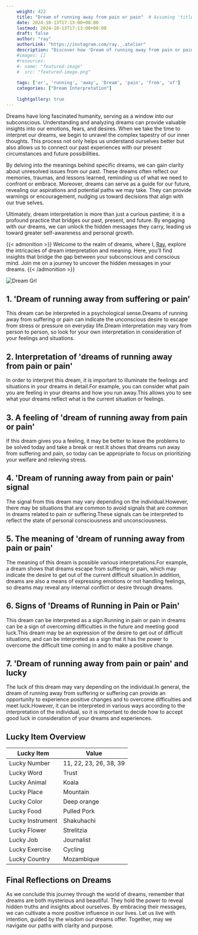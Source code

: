 ```yaml
---
    weight: 422
    title: "Dream of running away from pain or pain"  # Assuming 'title' column exists
    date: 2024-10-13T17:13:00+08:00
    lastmod: 2024-10-13T17:13:00+08:00
    draft: false
    author: "ray"
    authorLink: "https://instagram.com/ray._.atelier"
    description: "Discover how 'Dream of running away from pain or pain' can interpret your future and uncover its significant meanings in your life."
    #images: []
    #resources:
    #- name: "featured-image"
    #  src: "featured-image.png"
    
    tags: ['or', 'running', 'away', 'Dream', 'pain', 'from', 'of']
    categories: ["Dream Interpretation"]
    
    lightgallery: true
---
```

    
Dreams have long fascinated humanity, serving as a window into our subconscious. Understanding and analyzing dreams can provide valuable insights into our emotions, fears, and desires. When we take the time to interpret our dreams, we begin to unravel the complex tapestry of our inner thoughts. This process not only helps us understand ourselves better but also allows us to connect our past experiences with our present circumstances and future possibilities.

By delving into the meanings behind specific dreams, we can gain clarity about unresolved issues from our past. These dreams often reflect our memories, traumas, and lessons learned, reminding us of what we need to confront or embrace. Moreover, dreams can serve as a guide for our future, revealing our aspirations and potential paths we may take. They can provide warnings or encouragement, nudging us toward decisions that align with our true selves.

Ultimately, dream interpretation is more than just a curious pastime; it is a profound practice that bridges our past, present, and future. By engaging with our dreams, we can unlock the hidden messages they carry, leading us toward greater self-awareness and personal growth.

{{< admonition >}}
Welcome to the realm of dreams, where I, [Ray](https://instagram.com/ray._.atelier), explore the intricacies of dream interpretation and meaning. Here, you’ll find insights that bridge the gap between your subconscious and conscious mind. Join me on a journey to uncover the hidden messages in your dreams.
{{< /admonition >}}

![Dream Grl](https://cdn.pixabay.com/photo/2017/11/02/03/35/gothic-2910057_1280.jpg "Dream Grl")

## 1. 'Dream of running away from suffering or pain'
This dream can be interpreted in a psychological sense.Dreams of running away from suffering or pain can indicate the unconscious desire to escape from stress or pressure on everyday life.Dream interpretation may vary from person to person, so look for your own interpretation in consideration of your feelings and situations.

## 2. Interpretation of 'dreams of running away from pain or pain'
In order to interpret this dream, it is important to illuminate the feelings and situations in your dreams in detail.For example, you can consider what pain you are feeling in your dreams and how you run away.This allows you to see what your dreams reflect what is the current situation or feelings.

## 3. A feeling of 'dream of running away from pain or pain'
If this dream gives you a feeling, it may be better to leave the problems to be solved today and take a break or rest.It shows that dreams run away from suffering and pain, so today can be appropriate to focus on prioritizing your welfare and relieving stress.

## 4. 'Dream of running away from pain or pain' signal
The signal from this dream may vary depending on the individual.However, there may be situations that are common to avoid signals that are common in dreams related to pain or suffering.These signals can be interpreted to reflect the state of personal consciousness and unconsciousness.

## 5. The meaning of 'dream of running away from pain or pain'
The meaning of this dream is possible various interpretations.For example, a dream shows that dreams escape from suffering or pain, which may indicate the desire to get out of the current difficult situation.In addition, dreams are also a means of expressing emotions or not handling feelings, so dreams may reveal any internal conflict or desire through dreams.

## 6. Signs of 'Dreams of Running in Pain or Pain'
This dream can be interpreted as a sign.Running in pain or pain in dreams can be a sign of overcoming difficulties in the future and meeting good luck.This dream may be an expression of the desire to get out of difficult situations, and can be interpreted as a sign that it has the power to overcome the difficult time coming in and to make a positive change.

## 7. 'Dream of running away from pain or pain' and lucky
The luck of this dream may vary depending on the individual.In general, the dream of running away from suffering or suffering can provide an opportunity to experience positive changes and to overcome difficulties and meet luck.However, it can be interpreted in various ways according to the interpretation of the individual, so it is important to decide how to accept good luck in consideration of your dreams and experiences.

## Lucky Item Overview
| Lucky Item          | Value              |
|---------------|--------------------|
| Lucky Number        | 11, 22, 23, 26, 38, 39  |
| Lucky Word          | Trust |
| Lucky Animal        | Koala |
| Lucky Place         | Mountain     |
| Lucky Color         | Deep orange     |
| Lucky Food          | Pulled Pork      |
| Lucky Instrument    | Shakuhachi |
| Lucky Flower        | Strelitzia    |
| Lucky Job           | Journalist       |
| Lucky Exercise      | Cycling  |
| Lucky Country       | Mozambique    |


##  Final Reflections on Dreams

As we conclude this journey through the world of dreams, remember that dreams are both mysterious and beautiful. They hold the power to reveal hidden truths and insights about ourselves. By embracing their messages, we can cultivate a more positive influence in our lives. Let us live with intention, guided by the wisdom our dreams offer. Together, may we navigate our paths with clarity and purpose.

